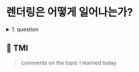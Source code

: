 # 렌더링은 어떻게 일어나는가?

<details>

<summary> 1. question </summary>

```

```

</details>

## 💭 TMI

> comments on the topic I learned today
